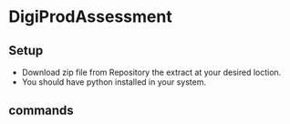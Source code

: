 # DigiProdAssessment

## Setup

* Download zip file from Repository the extract at your desired loction.
* You should have python installed in your system.

## commands





